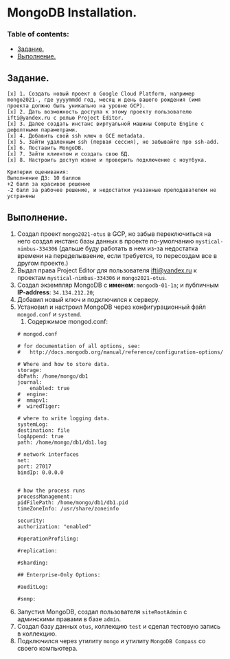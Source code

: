 # MongoDB Installation.

### Table of contents:
  - [Задание.](#задание)
  - [Выполнение.](#выполнение)

## Задание.
```
[x] 1. Создать новый проект в Google Cloud Platform, например mongo2021-, где yyyymmdd год, месяц и день вашего рождения (имя проекта должно быть уникально на уровне GCP).
[x] 2. Дать возможность доступа к этому проекту пользователю ifti@yandex.ru с ролью Project Editor.
[x] 3. Далее создать инстанс виртуальной машины Compute Engine с дефолтными параметрами.
[x] 4. Добавить свой ssh ключ в GCE metadata.
[x] 5. Зайти удаленным ssh (первая сессия), не забывайте про ssh-add.
[x] 6. Поставить MongoDB.
[x] 7. Зайти клиентом и создать свою БД.
[x] 8. Настроить доступ извне и проверить подключение с ноутбука.

Критерии оценивания:
Выполнение ДЗ: 10 баллов
+2 балл за красивое решение
-2 балл за рабочее решение, и недостатки указанные преподавателем не устранены
```

## Выполнение.

1. Создал проект `mongo2021-otus` в GCP, но забыв переключиться на него создал инстанс базы данных в проекте по-умолчанию `mystical-nimbus-334306` (дальше буду работать в нем из-за недостатка времени на переделываение, если требуется, то пересоздам все в другом проекте.)
2. Выдал права Project Editor для пользователя ifti@yandex.ru к проектам `mystical-nimbus-334306` и `mongo2021-otus`.
3. Создал экземпляр MongoDB с **именем**: `mongodb-01-1a`; и публичным **IP-address**: `34.134.212.20`;
4. Добавил новый ключ и подключился к серверу.
5. Установил и настроил MongoDB через конфигурационный файл `mongod.conf` и `systemd`.
   1. Содержимое mongod.conf: 
    ```
    # mongod.conf

    # for documentation of all options, see:
    #   http://docs.mongodb.org/manual/reference/configuration-options/

    # Where and how to store data.
    storage:
    dbPath: /home/mongo/db1
    journal:
        enabled: true
    #  engine:
    #  mmapv1:
    #  wiredTiger:

    # where to write logging data.
    systemLog:
    destination: file
    logAppend: true
    path: /home/mongo/db1/db1.log

    # network interfaces
    net:
    port: 27017
    bindIp: 0.0.0.0


    # how the process runs
    processManagement:
    pidFilePath: /home/mongo/db1/db1.pid
    timeZoneInfo: /usr/share/zoneinfo

    security:
    authorization: "enabled"

    #operationProfiling:

    #replication:

    #sharding:

    ## Enterprise-Only Options:

    #auditLog:

    #snmp:
    ```
6. Запустил MongoDB, создал пользователя `siteRootAdmin` с админскими правами в базе `admin`.
7. Создал базу данных `otus`, коллекцию `test` и сделал тестовую запись в коллекцию.
8. Подключился через утилиту `mongo` и утилиту `MongoDB Compass` со своего компьютера.